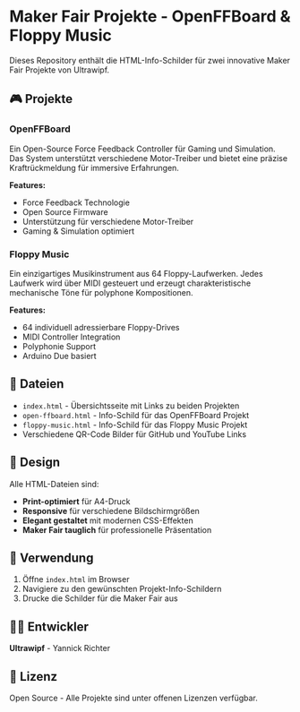 # Maker Fair Projekte - OpenFFBoard & Floppy Music

Dieses Repository enthält die HTML-Info-Schilder für zwei innovative Maker Fair Projekte von Ultrawipf.

## 🎮 Projekte

### OpenFFBoard
Ein Open-Source Force Feedback Controller für Gaming und Simulation. Das System unterstützt verschiedene Motor-Treiber und bietet eine präzise Kraftrückmeldung für immersive Erfahrungen.

**Features:**
- Force Feedback Technologie
- Open Source Firmware
- Unterstützung für verschiedene Motor-Treiber
- Gaming & Simulation optimiert

### Floppy Music
Ein einzigartiges Musikinstrument aus 64 Floppy-Laufwerken. Jedes Laufwerk wird über MIDI gesteuert und erzeugt charakteristische mechanische Töne für polyphone Kompositionen.

**Features:**
- 64 individuell adressierbare Floppy-Drives
- MIDI Controller Integration
- Polyphonie Support
- Arduino Due basiert

## 📁 Dateien

- `index.html` - Übersichtsseite mit Links zu beiden Projekten
- `open-ffboard.html` - Info-Schild für das OpenFFBoard Projekt
- `floppy-music.html` - Info-Schild für das Floppy Music Projekt
- Verschiedene QR-Code Bilder für GitHub und YouTube Links

## 🎨 Design

Alle HTML-Dateien sind:
- **Print-optimiert** für A4-Druck
- **Responsive** für verschiedene Bildschirmgrößen
- **Elegant gestaltet** mit modernen CSS-Effekten
- **Maker Fair tauglich** für professionelle Präsentation

## 🚀 Verwendung

1. Öffne `index.html` im Browser
2. Navigiere zu den gewünschten Projekt-Info-Schildern
3. Drucke die Schilder für die Maker Fair aus

## 👨‍💻 Entwickler

**Ultrawipf** - Yannick Richter

## 📄 Lizenz

Open Source - Alle Projekte sind unter offenen Lizenzen verfügbar.

